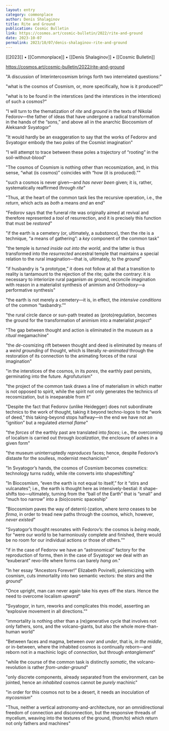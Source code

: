 ```yaml
---
layout: entry
category: commonplace
author: Denis Shalaginov
title: Rite and Ground
publication: Cosmic Bulletin
link: https://cosmos.art/cosmic-bulletin/2022/rite-and-ground
date: 2023-10-07
permalink: 2023/10/07/denis-shalaginov-rite-and-ground
---
```


[[2023]] • [[Commonplace]] • [[Denis Shalaginov]] • [[Cosmic Bulletin]] 

https://cosmos.art/cosmic-bulletin/2022/rite-and-ground

"A discussion of Interinterсosmism brings forth two interrelated questions:"

"what is the cosmos of Cosmism, or, more specifically, how is it produced?"

"what is to be found in the interstices (and the interstices in the interstices) of such a cosmos?"

"I will turn to the thematization of *rite* and *ground* in the texts of Nikolai Fedorov—the father of ideas that have undergone a radical transformation in the hands of the “sons,” and above all in the anarchic Biocosmism of Aleksandr Svyatogor"

"It would hardly be an exaggeration to say that the works of Fedorov and Svyatogor embody the two *poles* of the Cosmist imagination"

"I will attempt to trace between these poles a trajectory of “rooting” in the soil-without-blood"

"The cosmos of Cosmism is nothing other than recosmization, and, in this sense, “what (is cosmos)” coincides with “how (it is produced).”"

"such a cosmos is never given—and *has never been* given; it is, rather, systematically reaffirmed *through rite*"

"Thus, at the heart of the common task lies the recursive operation, i.e., the *return*, which acts as *both* a means *and* an end"

"Fedorov says that the funeral rite was originally aimed at revival and therefore represented a *tool* of resurrection, and it is precisely this function that must be *restored*"

"if the earth is a cemetery (or, ultimately, a *substance*), then the rite is a technique, “a means of gathering”: a *key* component of the common task"

"the temple is *turned inside out* *into the world*, and the latter is thus transformed into the *resurrected* ancestral temple that maintains a special relation to the rural imagination—that is, ultimately, to the *ground*"

"if husbandry is “a prototype,” it does not follow at all that a transition to reality is tantamount to the rejection of the rite; quite the contrary: it is necessary to interiorize rural paganism *as* ground, reconcile imagination with reason in a materialist synthesis of animism and Orthodoxy—a performative synthesis"

"the earth is not merely a cemetery—it is, in effect, the *intensive conditions* of the common “tasbandry.”"

"the rural circle dance or sun-path treated as (proto)regulation, becomes the ground for the transformation of animism into a materialist *project*"

"The gap between thought and action is eliminated in the museum as a *ritual* megamachine"

"the *de*-cosmizing rift between thought and deed is eliminated by means of a *weird grounding* of thought, which is literally *re-animated* through the restoration of its connection to the animating forces of the rural imagination"

"in the interstices of the cosmos, in its *pores*, the earthly past persists, germinating into the future. Agrofuturism"

"the project of the common task draws a line of materialism in which matter is not opposed to spirit, while the spirit not only generates the technics of recosmization, but is inseparable from it"

"Despite the fact that Fedorov (unlike Heidegger) does not subordinate technics to the work of thought, taking it beyond techno-logos to the “work of deed,” this taking-beyond stops halfway—in the end we have not an “ignition” but a regulated *eternal flame*"

"the *forces* of the earthly past are translated into *faces*; i.e., the overcoming of localism is carried out through *localization*, the enclosure of ashes in a given form"

"the museum uninterruptedly *reproduces* faces; hence, despite Fedorov’s distaste for the soulless, modernist mechanicism"

"In Svyatogor’s hands, the cosmos of Cosmism becomes cosmetics: technology turns ruddy, while rite converts into shapeshifting"

"In Biocosmism, “even the earth is not equal to itself,” for it “stirs and vulcanates”; i.e., the earth is thought here as intensively-bestial: it shape-shifts too—ultimately, turning from the “ball of the Earth” that is “small” and “much too narrow” into a (bio)cosmic spaceship"

"Biocosmism paves the way of deterri(-)zation, where *terra* ceases to be *firma*, in order to tread new paths through the cosmos, which, however, *never existed*"

"Svyatogor’s thought resonates with Fedorov’s: the cosmos is *being made*, for “were our world to be harmoniously complete and finished, there would be no room for our individual actions or those of others.”"

"if in the case of Fedorov we have an “astronomical” factory for the reproduction of forms, then in the case of Svyatogor we deal with an “exuberant” revo-life where forms can barely *hang on*."

"In her essay “Ancestors Forever!” Elizabeth Povinelli, polemicizing with cosmism, cuts immortality into two semantic vectors: the *stars* and the *ground*"

"Once upright, man can never again take his eyes off the stars. Hence the need to overcome localism *upward*"

"Svyatogor, in turn, reworks and complicates this model, asserting an “explosive movement in all directions.”"

"immortality is nothing other than a (re)generative cycle that involves not only fathers, sons, and the volcano-giants, but also the whole more-than-human world"

"Between faces and magma, between *over* and *under*, that is, *in the middle*, or in-between, where the inhabited cosmos is continually reborn—and reborn not in a machinic logic of *connection*, but through *entanglement*"

"while the course of the common task is distinctly *somatic*, the volcano-revolution is rather *from-under-ground*"

"only discrete components, already separated from the environment, can be jointed, hence an *inhabited* cosmos cannot be *purely* machinic"

"in order for this cosmos not to be a desert, it needs an inoculation of *mycosmism*"

"Thus, neither a vertical astronomy-and-architecture, nor an omnidirectional freedom of connection and disconnection, but the responsive threads of mycelium, weaving into the textures of the ground, (from/to) which return not only fathers and machines"
